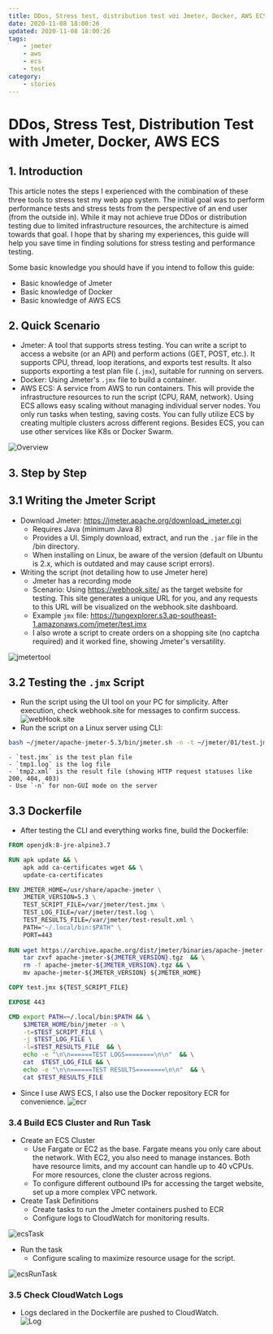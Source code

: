 ```yaml
---
title: DDos, Stress test, distribution test với Jmeter, Docker, AWS ECS
date: 2020-11-08 18:00:26
updated: 2020-11-08 18:00:26
tags:
    - jmeter
    - aws
    - ecs
    - test
category: 
    - stories
---
```


# DDos, Stress Test, Distribution Test with Jmeter, Docker, AWS ECS

## 1. Introduction

This article notes the steps I experienced with the combination of these three tools to stress test my web app system.
The initial goal was to perform performance tests and stress tests from the perspective of an end user (from the outside in). 
While it may not achieve true DDos or distribution testing due to limited infrastructure resources, 
the architecture is aimed towards that goal. I hope that by sharing my experiences, this guide will help you save time in
finding solutions for stress testing and performance testing.

Some basic knowledge you should have if you intend to follow this guide:

- Basic knowledge of Jmeter
- Basic knowledge of Docker
- Basic knowledge of AWS ECS

## 2. Quick Scenario

- Jmeter: A tool that supports stress testing. You can write a script to access a website (or an API) and perform actions (GET, POST, etc.). It supports CPU, thread, loop iterations, and exports test results. It also supports exporting a test plan file (`.jmx`), suitable for running on servers.
- Docker: Using Jmeter's `.jmx` file to build a container.
- AWS ECS: A service from AWS to run containers. This will provide the infrastructure resources to run the script (CPU, RAM, network). Using ECS allows easy scaling without managing individual server nodes. You only run tasks when testing, saving costs. You can fully utilize ECS by creating multiple clusters across different regions. Besides ECS, you can use other services like K8s or Docker Swarm.

![Overview](https://tungexplorer.s3.ap-southeast-1.amazonaws.com/jmeter/ddos_overview.jpg)

## 3. Step by Step

## 3.1 Writing the Jmeter Script

- Download Jmeter: https://jmeter.apache.org/download_jmeter.cgi
    - Requires Java (minimum Java 8)
    - Provides a UI. Simply download, extract, and run the `.jar` file in the /bin directory.
    - When installing on Linux, be aware of the version (default on Ubuntu is 2.x, which is outdated and may cause script errors).
- Writing the script (not detailing how to use Jmeter here)
    - Jmeter has a recording mode
    - Scenario: Using https://webhook.site/ as the target website for testing. This site generates a unique URL for you, and any requests to this URL will be visualized on the webhook.site dashboard.
    - Example `jmx` file: https://tungexplorer.s3.ap-southeast-1.amazonaws.com/jmeter/test.jmx
    - I also wrote a script to create orders on a shopping site (no captcha required) and it worked fine, showing Jmeter's versatility.

![jmetertool](https://tungexplorer.s3.ap-southeast-1.amazonaws.com/jmeter/jmeter_tool.JPG)

## 3.2 Testing the `.jmx` Script

- Run the script using the UI tool on your PC for simplicity. After execution, check webhook.site for messages to confirm success.
  ![webHook.site](https://tungexplorer.s3.ap-southeast-1.amazonaws.com/jmeter/webhook.site.JPG)
- Run the script on a Linux server using CLI:

```bash
bash ~/jmeter/apache-jmeter-5.3/bin/jmeter.sh -n -t ~/jmeter/01/test.jmx -j tmp1.log -l tmp2.xml
```

    - `test.jmx` is the test plan file
    - `tmp1.log` is the log file
    - `tmp2.xml` is the result file (showing HTTP request statuses like 200, 404, 403)
    - Use `-n` for non-GUI mode on the server

## 3.3 Dockerfile

- After testing the CLI and everything works fine, build the Dockerfile:

```Dockerfile   
FROM openjdk:8-jre-alpine3.7

RUN apk update && \
    apk add ca-certificates wget && \
    update-ca-certificates

ENV JMETER_HOME=/usr/share/apache-jmeter \
    JMETER_VERSION=5.3 \
    TEST_SCRIPT_FILE=/var/jmeter/test.jmx \
    TEST_LOG_FILE=/var/jmeter/test.log \
    TEST_RESULTS_FILE=/var/jmeter/test-result.xml \
    PATH="~/.local/bin:$PATH" \
    PORT=443 
    
RUN wget https://archive.apache.org/dist/jmeter/binaries/apache-jmeter-${JMETER_VERSION}.tgz && \
    tar zxvf apache-jmeter-${JMETER_VERSION}.tgz  && \
    rm -f apache-jmeter-${JMETER_VERSION}.tgz && \ 
    mv apache-jmeter-${JMETER_VERSION} ${JMETER_HOME}

COPY test.jmx ${TEST_SCRIPT_FILE}

EXPOSE 443

CMD export PATH=~/.local/bin:$PATH && \
    $JMETER_HOME/bin/jmeter -n \
    -t=$TEST_SCRIPT_FILE \
    -j $TEST_LOG_FILE \
    -l=$TEST_RESULTS_FILE  && \
    echo -e "\n\n======TEST LOGS========\n\n"  && \
    cat  $TEST_LOG_FILE && \
    echo -e "\n\n======TEST RESULTS========\n\n"  && \
    cat $TEST_RESULTS_FILE
```

- Since I use AWS ECS, I also use the Docker repository ECR for convenience.
  ![ecr](https://tungexplorer.s3.ap-southeast-1.amazonaws.com/jmeter/ecr.JPG)

### 3.4 Build ECS Cluster and Run Task

- Create an ECS Cluster
    - Use Fargate or EC2 as the base. Fargate means you only care about the network. With EC2, you also need to manage instances. Both have resource limits, and my account can handle up to 40 vCPUs. For more resources, clone the cluster across regions.
    - To configure different outbound IPs for accessing the target website, set up a more complex VPC network.
- Create Task Definitions
    - Create tasks to run the Jmeter containers pushed to ECR
    - Configure logs to CloudWatch for monitoring results.

![ecsTask](https://tungexplorer.s3.ap-southeast-1.amazonaws.com/jmeter/ecs_task.JPG)

- Run the task
    - Configure scaling to maximize resource usage for the script.

![ecsRunTask](https://tungexplorer.s3.ap-southeast-1.amazonaws.com/jmeter/ecs_run_task.JPG)

### 3.5 Check CloudWatch Logs

- Logs declared in the Dockerfile are pushed to CloudWatch.   
  ![Log](https://tungexplorer.s3.ap-southeast-1.amazonaws.com/jmeter/cloudwatch.JPG)

